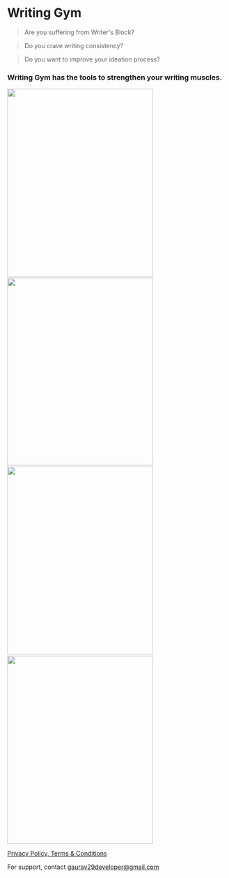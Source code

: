 # Writing Gym

>Are you suffering from Writer's Block? 

>Do you crave writing consistency? 

>Do you want to improve your ideation process?<br>

### Writing Gym has the tools to strengthen your writing muscles.<br>
<p align="left">
  <img src="https://indianmoody.github.io/writing_gym_info/images/wg_web_1.png" width="335" height="430">
  &nbsp;
  <img src="https://indianmoody.github.io/writing_gym_info/images/wg_web_2.png" width="335" height="430">
  &nbsp;
  <img src="https://indianmoody.github.io/writing_gym_info/images/wg_web_3.png" width="335" height="430">
  &nbsp;
  <img src="https://indianmoody.github.io/writing_gym_info/images/wg_web_4.png" width="335" height="430">
</p>
<!--![multi-device](/images/wg_web_1.png)-->
<!--![share_writing](/images/wg_web_2.png)-->
<!--![ideation](/images/wg_web_3.png)-->

[Privacy Policy, Terms & Conditions](https://indianmoody.github.io/writing_gym_info/privacy_policy_tnc.html)  
  
For support, contact gaurav29developer@gmail.com
